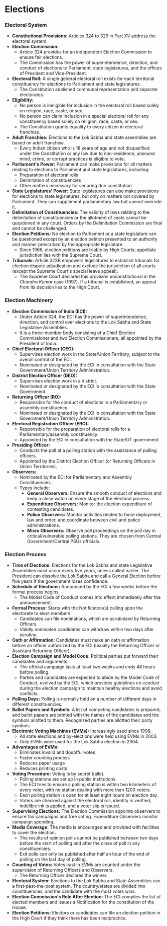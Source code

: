 # Elections 

### Electoral System

*   **Constitutional Provisions:** Articles 324 to 329 in Part XV address the electoral system.
*   **Election Commission:**
    *   Article 324 provides for an independent Election Commission to ensure fair elections.
    *   The Commission has the power of superintendence, direction, and conduct of elections to Parliament, state legislatures, and the offices of President and Vice-President.
*   **Electoral Roll:** A single general electoral roll exists for each territorial constituency for elections to Parliament and state legislatures.
    *   The Constitution abolished communal representation and separate electorates.
*   **Eligibility:**
    *   No person is ineligible for inclusion in the electoral roll based solely on religion, race, caste, or sex.
    *   No person can claim inclusion in a special electoral roll for any constituency based solely on religion, race, caste, or sex.
    *   The Constitution grants equality to every citizen in electoral franchise.
*   **Adult Franchise:** Elections to the Lok Sabha and state assemblies are based on adult franchise.
    *   Every Indian citizen who is 18 years of age and not disqualified under the Constitution or any law due to non-residence, unsound mind, crime, or corrupt practices is eligible to vote.
*   **Parliament's Power:** Parliament can make provisions for all matters relating to elections to Parliament and state legislatures, including:
    *   Preparation of electoral rolls
    *   Delimitation of constituencies
    *   Other matters necessary for securing due constitution
*   **State Legislatures' Power:** State legislatures can also make provisions for elections to state legislatures, but only on matters not covered by Parliament. They can supplement parliamentary law but cannot override it.
*   **Delimitation of Constituencies:** The validity of laws relating to the delimitation of constituencies or the allotment of seats cannot be questioned in any court. Orders by the Delimitation Commission are final and cannot be challenged.
*   **Election Petitions:** No election to Parliament or a state legislature can be questioned except by an election petition presented to an authority and manner prescribed by the appropriate legislature.
    *   Since 1966, election petitions are triable by High Courts; appellate jurisdiction lies with the Supreme Court.
*   **Tribunals:** Article 323B empowers legislatures to establish tribunals for election dispute adjudication and exclude the jurisdiction of all courts (except the Supreme Court's special leave appeal).
    *   The Supreme Court declared this provision unconstitutional in the *Chandra Kumar* case (1997). If a tribunal is established, an appeal from its decision lies to the High Court.

### Election Machinery

*   **Election Commission of India (ECI):**
    *   Under Article 324, the ECI has the power of superintendence, direction, and control over elections to the Lok Sabha and State Legislative Assemblies.
    *   It is a three-member body consisting of a Chief Election Commissioner and two Election Commissioners, all appointed by the President of India.
*   **Chief Electoral Officer (CEO):**
    *   Supervises election work in the State/Union Territory, subject to the overall control of the ECI.
    *   Nominated or designated by the ECI in consultation with the State Government/Union Territory Administration.
*   **District Election Officer (DEO):**
    *   Supervises election work in a district.
    *   Nominated or designated by the ECI in consultation with the State Government.
*   **Returning Officer (RO):**
    *   Responsible for the conduct of elections in a Parliamentary or assembly constituency.
    *   Nominated or designated by the ECI in consultation with the State Government/Union Territory Administration.
*   **Electoral Registration Officer (ERO):**
    *   Responsible for the preparation of electoral rolls for a Parliamentary/assembly constituency.
    *   Appointed by the ECI in consultation with the State/UT government.
*   **Presiding Officer:**
    *   Conducts the poll at a polling station with the assistance of polling officers.
    *   Appointed by the District Election Officer (or Returning Officers in Union Territories).
*   **Observers:**
    *   Nominated by the ECI for Parliamentary and Assembly Constituencies.
    *   Types include:
        *   **General Observers:** Ensure the smooth conduct of elections and keep a close watch on every stage of the electoral process.
        *   **Expenditure Observers:** Monitor the election expenditure of contesting candidates.
        *   **Police Observers:** Monitor activities related to force deployment, law and order, and coordinate between civil and police administrations.
        *   **Micro Observers:** Observe poll proceedings on the poll day in critical/vulnerable polling stations. They are chosen from Central Government/Central PSUs officials.

### Election Process

*   **Time of Elections:** Elections for the Lok Sabha and state Legislative Assemblies must occur every five years, unless called earlier. The President can dissolve the Lok Sabha and call a General Election before five years if the government loses confidence.
*   **Schedule of Elections:** Announced by the ECI a few weeks before the formal process begins.
    *   The Model Code of Conduct comes into effect immediately after the announcement.
*   **Formal Process:** Starts with the Notification(s) calling upon the electorate to elect members.
    *   Candidates can file nominations, which are scrutinized by Returning Officers.
    *   Validly nominated candidates can withdraw within two days after scrutiny.
*   **Oath or Affirmation:** Candidates must make an oath or affirmation before an officer authorized by the ECI (usually the Returning Officer or Assistant Returning Officer).
*   **Election Campaign and Model Code:** Political parties put forward their candidates and arguments.
    *   The official campaign lasts at least two weeks and ends 48 hours before polling.
    *   Parties and candidates are expected to abide by the Model Code of Conduct, evolved by the ECI, which provides guidelines on conduct during the election campaign to maintain healthy elections and avoid conflicts.
*   **Polling Days:** Polling is normally held on a number of different days in different constituencies.
*   **Ballot Papers and Symbols:** A list of competing candidates is prepared, and ballot papers are printed with the names of the candidates and the symbols allotted to them. Recognized parties are allotted their party symbols.
*   **Electronic Voting Machines (EVMs):** Increasingly used since 1998.
    *   All state elections and by-elections were held using EVMs in 2003.
    *   Only EVMs were used for the Lok Sabha election in 2004.
*   **Advantages of EVMs:**
    *   Eliminates invalid and doubtful votes
    *   Faster counting process
    *   Reduces paper usage
    *   Reduces printing costs
*   **Voting Procedure:** Voting is by secret ballot.
    *   Polling stations are set up in public institutions.
    *   The ECI tries to ensure a polling station is within two kilometers of every voter, with no station dealing with more than 1200 voters.
    *   Each polling station is open for at least eight hours on election day.
    *   Voters are checked against the electoral roll, identity is verified, indelible ink is applied, and a voter slip is issued.
*   **Supervising Elections:** The Election Commission appoints observers to ensure fair campaigns and free voting. Expenditure Observers monitor campaign spending.
*   **Media Coverage:** The media is encouraged and provided with facilities to cover the election.
    *   The results of opinion polls cannot be published between two days before the start of polling and after the close of poll in any constituencies.
    *   Exit polls can only be published after half an hour of the end of polling on the last day of polling.
*   **Counting of Votes:** Votes cast in EVMs are counted under the supervision of Returning Officers and Observers.
    *   The Returning Officer declares the winner.
*   **Electoral System:** Elections to the Lok Sabha and State Assemblies use a first-past-the-post system. The country/states are divided into constituencies, and the candidate with the most votes wins.
*   **Election Commission's Role After Election:** The ECI compiles the list of elected members and issues a Notification for the constitution of the House.
*   **Election Petitions:** Electors or candidates can file an election petition in the High Court if they think there has been malpractice.

